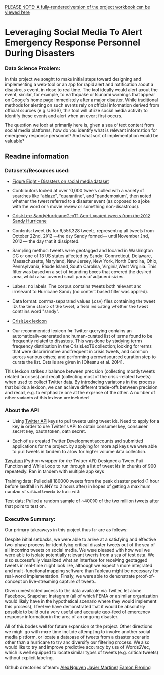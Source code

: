 [PLEASE NOTE: A fully-rendered version of the project workbook can be viewed here](https://nbviewer.jupyter.org/gist/eamonious/1dd3226577714b84db4a7e0387a64baf)


# Leveraging Social Media To Alert Emergency Response Personnel During Disasters

### Data Science Problem:
In this project we sought to make initial steps toward designing and implementing a web-tool or an app for rapid alert and notification about a disastrous event, in close to real time. The tool ideally would alert about the event, similar, for example, to earthquake or tsunami warnings that appear on Google's home page immediately after a major disaster. While traditional methods for alerting on such events rely on official information derived from official sources (e.g. USGS), this tool will utilize social media activity to identify these events and alert when an event first occurs.

The question we look at primarily here is, given a sea of text content from social media platforms, how do you identify what is relevant information for emergency response personnel? And what sort of implementation would be valuable?


##  Readme information
### Datasets/Resources used:
- [Figure Eight - Disasters on social media dataset](https://d1p17r2m4rzlbo.cloudfront.net/wp-content/uploads/2016/03/socialmedia-disaster-tweets-DFE.csv)
- Contributors looked at over 10,000 tweets culled with a variety of searches like “ablaze”, “quarantine”, and “pandemonium”, then noted whether the tweet referred to a disaster event (as opposed to a joke with the word or a movie review or something non-disastrous).

- [CrisisLex: SandyHurricaneGeoT1 Geo-Located tweets from the 2012 Sandy Hurricane](https://crisislex.org/data-collections.html#SandyHurricaneGeoT1)
- Contents: tweet ids for 6,556,328 tweets, representing all tweets from October 22nd, 2012 —the day Sandy formed— until November 2nd, 2012 — the day that it dissipated.
- Sampling method: tweets were geotagged and located in Washington DC or one of 13 US states affected by Sandy: Connecticut, Delaware, Massachusetts, Maryland, New Jersey, New York, North Carolina, Ohio, Pennsylvania, Rhode Island, South Carolina, Virginia,West Virginia. This filter was based on a set of bounding boxes that covered the desired area, which also covered small parts of adjacent states.
- Labels: no labels. The corpus contains tweets both relevant and irrelevant to Hurricane Sandy (no content based filter was applied).
- Data format: comma-separated values (.csv) files containing the tweet ID, the time stamp of the tweet, a field indicating whether the tweet contains word "sandy".

- [CrisisLex lexicon](https://crisislex.org/crisis-lexicon.html)
- Our recommended lexicon for Twitter querying contains an automatically-generated and human-curated list of terms found to be frequently related to disasters. This was done by studying terms frequency distribution in the CrisisLexT6 collection; looking for terms that were discriminative and frequent in crisis tweets, and common across various crises; and performing a crowdsourced curation step to curate the list. Details are given in [Olteanu et al. 2014].

This lexicon strikes a balance between precision (collecting mostly tweets related to crises) and recall (collecting most of the crisis-related tweets) when used to collect Twitter data. By introducing variations in the process that builds a lexicon, we can achieve different trade-offs between precision and recall, e.g. to emphasize one at the expense of the other. A number of other variants of this lexicon are included.

### About the API
- Using [Twitter API](https://developer.twitter.com/en/apply-for-access) keys to pull tweets using tweet ids. Need to apply for a key in order to use Twitter's API to obtain consumer key, consumer secret key, oauth token, oath secret.

- Each of us created Twitter Development accounts and submitted applications for the project.  by applying for more api keys we were able to pull tweets in tandem to allow for higher volume data collection.

[Twython](https://twython.readthedocs.io/en/latest/) (Python wrapper for the Twitter API)
Designed a Tweet Pull Function and While Loop to run through a list of tweet ids in chunks of 900 repeatedly.  Ran in tandem with multiple app keys

Training data:  Pulled all 180000 tweets from the peak disaster period (1 hour before landfall in NJ/NY to 2 hours after) in hopes  of getting a maximum number of critical tweets to train with

Test data:  Pulled a random sample of ~40000 of the two million tweets after that point to test on.

### Executive Summary:

Our primary takeaways in this project thus far are as follows:

Despite initial setbacks, we were able to arrive at a satisfying and effective two-phase process for identifying critical disaster tweets out of the sea of all incoming tweets on social media. We were pleased with how well we were able to isolate potentially relevant tweets from a sea of test data. We also successfully visualized what an interface for receiving geotagged tweets in real-time might look like, although we expect a more integrated and multi-functional mapping software than Tableau might be necessary for real-world implementation. Finally, we were able to demonstrate proof-of-concept on live-streaming capture of tweets. 

Given unrestricted access to the data available via Twitter, let alone Facebook, Snapchat, Instagram (all of which FEMA or a similar organization would likely have in the hypothetical scenario where they would implement this process), I feel we have demonstrated that it would be absolutely possible to build out a very useful and accurate geo-feed of emergency response information in the area of an ongoing disaster.

All of this bodes well for future expansion of the project. Other directions we might go with more time include attempting to involve another social media platform, or locate a database of tweets from a disaster scenario other than a hurricane to try and diversify our filtering process. We also would like to try and improve predictive accuracy by use of Words2Vec, which is well equipped to locate similar types of tweets (e.g. critical tweets) without explicit labeling.

Github directories of team:
[Alex Nguyen](https://github.com/aL1asWIN/) 
[Javier Martinez](https://github.com/javimtza)
[Eamon Fleming](https://github.com/eamonious)